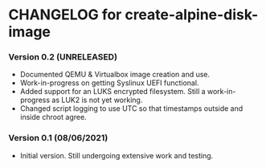 # CHANGELOG for create-alpine-disk-image

### Version 0.2 (UNRELEASED)

* Documented QEMU & Virtualbox image creation and use.
* Work-in-progress on getting Syslinux UEFI functional.
* Added support for an LUKS encrypted filesystem. Still a work-in-progress as LUK2 is not yet working.
* Changed script logging to use UTC so that timestamps outside and inside chroot agree.

### Version 0.1 (08/06/2021)

* Initial version. Still undergoing extensive work and testing.
